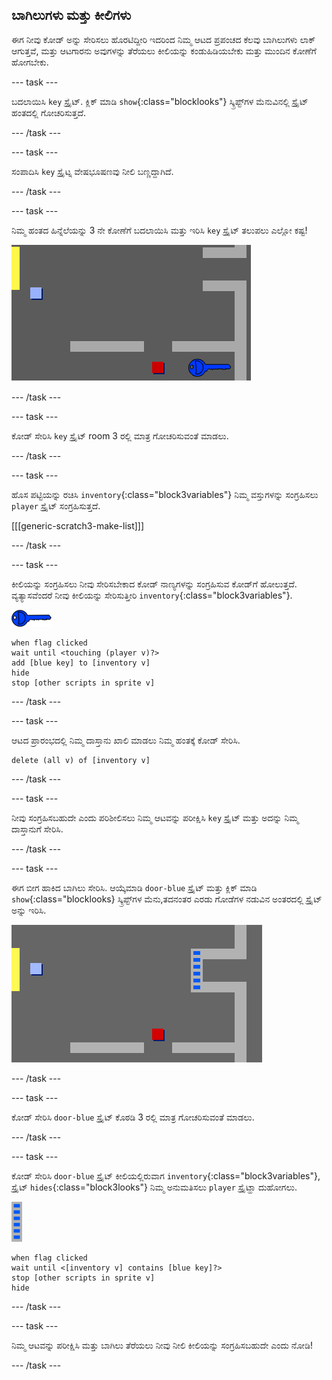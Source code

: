 ## ಬಾಗಿಲುಗಳು ಮತ್ತು ಕೀಲಿಗಳು

ಈಗ ನೀವು ಕೋಡ್ ಅನ್ನು ಸೇರಿಸಲು ಹೊರಟಿದ್ದೀರಿ ಇದರಿಂದ ನಿಮ್ಮ ಆಟದ ಪ್ರಪಂಚದ ಕೆಲವು ಬಾಗಿಲುಗಳು ಲಾಕ್ ಆಗುತ್ತವೆ, ಮತ್ತು ಆಟಗಾರನು ಅವುಗಳನ್ನು ತೆರೆಯಲು ಕೀಲಿಯನ್ನು ಕಂಡುಹಿಡಿಯಬೇಕು ಮತ್ತು ಮುಂದಿನ ಕೋಣೆಗೆ ಹೋಗಬೇಕು.

\--- task \---

ಬದಲಾಯಿಸಿ `key` ಸ್ಪ್ರೈಟ್. ಕ್ಲಿಕ್ ಮಾಡಿ `show`{:class="blocklooks"} ಸ್ಕ್ರಿಪ್ಟ್‌ಗಳ ಮೆನುವಿನಲ್ಲಿ ಸ್ಪ್ರೈಟ್ ಹಂತದಲ್ಲಿ ಗೋಚರಿಸುತ್ತದೆ.

\--- /task \---

\--- task \---

ಸಂಪಾದಿಸಿ `key` ಸ್ಪ್ರೈಟ್ನ ವೇಷಭೂಷಣವು ನೀಲಿ ಬಣ್ಣದ್ದಾಗಿದೆ.

\--- /task \---

\--- task \---

ನಿಮ್ಮ ಹಂತದ ಹಿನ್ನೆಲೆಯನ್ನು 3 ನೇ ಕೋಣೆಗೆ ಬದಲಾಯಿಸಿ ಮತ್ತು ಇರಿಸಿ `key` ಸ್ಪ್ರೈಟ್ ತಲುಪಲು ಎಲ್ಲೋ ಕಷ್ಟ!

![ಸ್ಕ್ರೀನ್‍ಶಾಟ್ (ಪರದೆ ಚಿತ್ರ)](images/world-key.png)

\--- /task \---

\--- task \---

ಕೋಡ್ ಸೇರಿಸಿ `key` ಸ್ಪ್ರೈಟ್ room 3 ರಲ್ಲಿ ಮಾತ್ರ ಗೋಚರಿಸುವಂತೆ ಮಾಡಲು.

\--- /task \---

\--- task \---

ಹೊಸ ಪಟ್ಟಿಯನ್ನು ರಚಿಸಿ `inventory`{:class="block3variables"} ನಿಮ್ಮ ವಸ್ತುಗಳನ್ನು ಸಂಗ್ರಹಿಸಲು `player` ಸ್ಪ್ರೈಟ್ ಸಂಗ್ರಹಿಸುತ್ತದೆ.

[[[generic-scratch3-make-list]]]

\--- /task \---

\--- task \---

ಕೀಲಿಯನ್ನು ಸಂಗ್ರಹಿಸಲು ನೀವು ಸೇರಿಸಬೇಕಾದ ಕೋಡ್ ನಾಣ್ಯಗಳನ್ನು ಸಂಗ್ರಹಿಸುವ ಕೋಡ್‌ಗೆ ಹೋಲುತ್ತದೆ. ವ್ಯತ್ಯಾಸವೆಂದರೆ ನೀವು ಕೀಲಿಯನ್ನು ಸೇರಿಸುತ್ತೀರಿ `inventory`{:class="block3variables"}.

![ಕೀ](images/key.png)

```blocks3
when flag clicked
wait until <touching (player v)?>
add [blue key] to [inventory v]
hide
stop [other scripts in sprite v]
```

\--- /task \---

\--- task \---

ಆಟದ ಪ್ರಾರಂಭದಲ್ಲಿ ನಿಮ್ಮ ದಾಸ್ತಾನು ಖಾಲಿ ಮಾಡಲು ನಿಮ್ಮ ಹಂತಕ್ಕೆ ಕೋಡ್ ಸೇರಿಸಿ.

```blocks3
delete (all v) of [inventory v]
```

\--- /task \---

\--- task \---

ನೀವು ಸಂಗ್ರಹಿಸಬಹುದೇ ಎಂದು ಪರಿಶೀಲಿಸಲು ನಿಮ್ಮ ಆಟವನ್ನು ಪರೀಕ್ಷಿಸಿ `key` ಸ್ಪ್ರೈಟ್ ಮತ್ತು ಅದನ್ನು ನಿಮ್ಮ ದಾಸ್ತಾನುಗೆ ಸೇರಿಸಿ.

\--- /task \---

\--- task \---

ಈಗ ಬೀಗ ಹಾಕಿದ ಬಾಗಿಲು ಸೇರಿಸಿ. ಆಯ್ಕೆಮಾಡಿ `door-blue` ಸ್ಪ್ರೈಟ್ ಮತ್ತು ಕ್ಲಿಕ್ ಮಾಡಿ `show`{:class="blocklooks} ಸ್ಕ್ರಿಪ್ಟ್‌ಗಳ ಮೆನು,ತದನಂತರ ಎರಡು ಗೋಡೆಗಳ ನಡುವಿನ ಅಂತರದಲ್ಲಿ ಸ್ಪ್ರೈಟ್ ಅನ್ನು ಇರಿಸಿ.

![ಸ್ಕ್ರೀನ್‍ಶಾಟ್ (ಪರದೆ ಚಿತ್ರ)](images/world-door.png)

\--- /task \---

\--- task \---

ಕೋಡ್ ಸೇರಿಸಿ `door-blue` ಸ್ಪ್ರೈಟ್ ಕೊಠಡಿ 3 ರಲ್ಲಿ ಮಾತ್ರ ಗೋಚರಿಸುವಂತೆ ಮಾಡಲು.

\--- /task \---

\--- task \---

ಕೋಡ್ ಸೇರಿಸಿ `door-blue` ಸ್ಪ್ರೈಟ್ ಕೀಲಿಯಲ್ಲಿರುವಾಗ `inventory`{:class="block3variables"}, ಸ್ಪ್ರೈಟ್ `hides`{:class="block3looks"} ನಿಮ್ಮ ಅನುಮತಿಸಲು `player` ಸ್ಪ್ರೈಟ್ಹಾ ದುಹೋಗಲು.

![ಬಾಗಿಲು](images/door.png)

```blocks3
when flag clicked
wait until <[inventory v] contains [blue key]?>
stop [other scripts in sprite v]
hide
```

\--- /task \---

\--- task \---

ನಿಮ್ಮ ಆಟವನ್ನು ಪರೀಕ್ಷಿಸಿ ಮತ್ತು ಬಾಗಿಲು ತೆರೆಯಲು ನೀವು ನೀಲಿ ಕೀಲಿಯನ್ನು ಸಂಗ್ರಹಿಸಬಹುದೇ ಎಂದು ನೋಡಿ!

\--- /task \---